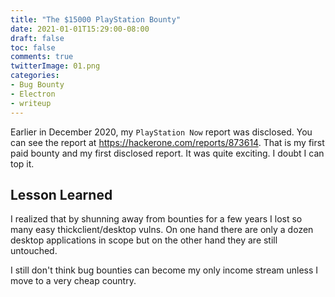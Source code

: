 ```yaml
---
title: "The $15000 PlayStation Bounty"
date: 2021-01-01T15:29:00-08:00
draft: false
toc: false
comments: true
twitterImage: 01.png
categories:
- Bug Bounty
- Electron
- writeup
---
```


Earlier in December 2020, my `PlayStation Now` report was disclosed. You can see
the report at https://hackerone.com/reports/873614. That is my first paid bounty
and my first disclosed report. It was quite exciting. I doubt I can top it.

<!--more-->

## Lesson Learned
I realized that by shunning away from bounties for a few years I lost so many
easy thickclient/desktop vulns. On one hand there are only a dozen desktop
applications in scope but on the other hand they are still untouched.

I still don't think bug bounties can become my only income stream unless I move
to a very cheap country.

<!-- Links -->